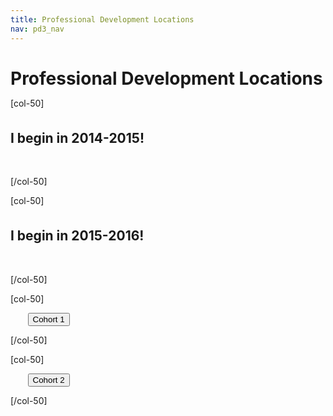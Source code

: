 ```yaml
---
title: Professional Development Locations
nav: pd3_nav
---
```


<h1 style="margin-bottom:0px">Professional Development Locations</h1>


[col-50]

<h2 style="margin-top:35px">I begin in 2014-2015!</h2>

<br/>

[/col-50]

[col-50]

<h2 style="margin-top:35px">I begin in 2015-2016!</h2>

<br/>

[/col-50]


<div style="clear:both"/>

[col-50]

&nbsp;&nbsp;&nbsp;&nbsp;&nbsp;&nbsp;
[<button>Cohort 1</button>](http://code.org/educate/pd3/1)

[/col-50]

[col-50]

&nbsp;&nbsp;&nbsp;&nbsp;&nbsp;&nbsp;
[<button>Cohort 2</button>](http://code.org/educate/pd3/2)

[/col-50]
